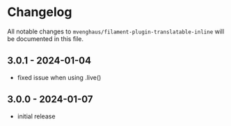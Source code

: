 # Changelog

All notable changes to `mvenghaus/filament-plugin-translatable-inline` will be documented in this file.

## 3.0.1 - 2024-01-04
- fixed issue when using .live()

## 3.0.0 - 2024-01-07

- initial release
